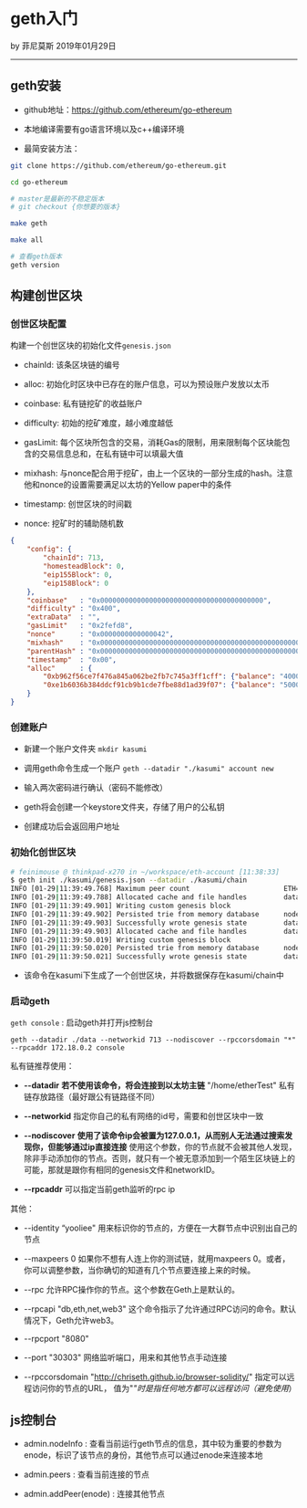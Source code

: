 # geth入门

by 菲尼莫斯 2019年01月29日

---

## geth安装

* github地址：https://github.com/ethereum/go-ethereum

* 本地编译需要有go语言环境以及c++编译环境

* 最简安装方法：

```bash
git clone https://github.com/ethereum/go-ethereum.git

cd go-ethereum

# master是最新的不稳定版本
# git checkout {你想要的版本}

make geth

make all

# 查看geth版本
geth version
```

## 构建创世区块

### 创世区块配置

构建一个创世区块的初始化文件`genesis.json`

* chainId: 该条区块链的编号

* alloc: 初始化时区块中已存在的账户信息，可以为预设账户发放以太币

* coinbase: 私有链挖矿的收益账户

* difficulty: 初始的挖矿难度，越小难度越低

* gasLimit: 每个区块所包含的交易，消耗Gas的限制，用来限制每个区块能包含的交易信息总和，在私有链中可以填最大值

* mixhash: 与nonce配合用于挖矿，由上一个区块的一部分生成的hash。注意他和nonce的设置需要满足以太坊的Yellow paper中的条件

* timestamp: 创世区块的时间戳

* nonce: 挖矿时的辅助随机数

```json
{
    "config": {
        "chainId": 713,
        "homesteadBlock": 0,
        "eip155Block": 0,
        "eip158Block": 0
    },
    "coinbase"   : "0x0000000000000000000000000000000000000000",
    "difficulty" : "0x400",
    "extraData"  : "",
    "gasLimit"   : "0x2fefd8",
    "nonce"      : "0x0000000000000042",
    "mixhash"    : "0x0000000000000000000000000000000000000000000000000000000000000000",
    "parentHash" : "0x0000000000000000000000000000000000000000000000000000000000000000",
    "timestamp"  : "0x00",
    "alloc"      : {
        "0xb962f56ce7f476a845a062be2fb7c745a3ff1cff": {"balance": "4000000000000000000"},
        "0xe1b6036b384ddcf91cb9b1cde7fbe88d1ad39f07": {"balance": "5000000000000000000"}
    }
}

```

### 创建账户

* 新建一个账户文件夹 `mkdir kasumi`

* 调用geth命令生成一个账户 `geth --datadir "./kasumi" account new`

* 输入两次密码进行确认（密码不能修改）

* geth将会创建一个keystore文件夹，存储了用户的公私钥

* 创建成功后会返回用户地址

### 初始化创世区块

```bash
# feinimouse @ thinkpad-x270 in ~/workspace/eth-account [11:38:33]
$ geth init ./kasumi/genesis.json --datadir ./kasumi/chain
INFO [01-29|11:39:49.768] Maximum peer count                       ETH=25 LES=0 total=25
INFO [01-29|11:39:49.788] Allocated cache and file handles         database=/home/feinimouse/workspace/eth-account/kasumi/chain/geth/chaindata cache=16 handles=16
INFO [01-29|11:39:49.901] Writing custom genesis block
INFO [01-29|11:39:49.902] Persisted trie from memory database      nodes=3 size=409.00B time=234.956µs gcnodes=0 gcsize=0.00B gctime=0s livenodes=1 livesize=0.00B
INFO [01-29|11:39:49.903] Successfully wrote genesis state         database=chaindata                                                          hash=0e5c4c…bcf45a
INFO [01-29|11:39:49.903] Allocated cache and file handles         database=/home/feinimouse/workspace/eth-account/kasumi/chain/geth/lightchaindata cache=16 handles=16
INFO [01-29|11:39:50.019] Writing custom genesis block
INFO [01-29|11:39:50.020] Persisted trie from memory database      nodes=3 size=409.00B time=194.026µs gcnodes=0 gcsize=0.00B gctime=0s livenodes=1 livesize=0.00B
INFO [01-29|11:39:50.021] Successfully wrote genesis state         database=lightchaindata                                                          hash=0e5c4c…bcf45a
```

* 该命令在kasumi下生成了一个创世区块，并将数据保存在kasumi/chain中

### 启动geth

`geth console` : 启动geth并打开js控制台

`geth --datadir ./data --networkid 713 --nodiscover --rpccorsdomain "*" --rpcaddr 172.18.0.2 console`

私有链推荐使用：

* **--datadir** **若不使用该命令，将会连接到以太坊主链** "/home/etherTest" 私有链存放路径（最好跟公有链路径不同）

* **--networkid** 指定你自己的私有网络的id号，需要和创世区块中一致

* **--nodiscover** **使用了该命令ip会被置为127.0.0.1，从而别人无法通过搜索发现你，但能够通过ip直接连接** 使用这个参数，你的节点就不会被其他人发现，除非手动添加你的节点。否则，就只有一个被无意添加到一个陌生区块链上的可能，那就是跟你有相同的genesis文件和networkID。

* **--rpcaddr** 可以指定当前geth监听的rpc ip

其他：

* --identity “yooliee" 用来标识你的节点的，方便在一大群节点中识别出自己的节点

* --maxpeers 0 如果你不想有人连上你的测试链，就用maxpeers 0。或者，你可以调整参数，当你确切的知道有几个节点要连接上来的时候。

* --rpc 允许RPC操作你的节点。这个参数在Geth上是默认的。

* --rpcapi "db,eth,net,web3" 这个命令指示了允许通过RPC访问的命令。默认情况下，Geth允许web3。

* --rpcport "8080"

* --port "30303" 网络监听端口，用来和其他节点手动连接

* --rpccorsdomain "http://chriseth.github.io/browser-solidity/" 指定可以远程访问你的节点的URL， 值为"*"时是指任何地方都可以远程访问（避免使用*）

## js控制台

* admin.nodeInfo : 查看当前运行geth节点的信息，其中较为重要的参数为enode，标识了该节点的身份，其他节点可以通过enode来连接本地

* admin.peers : 查看当前连接的节点

* admin.addPeer(enode) : 连接其他节点


